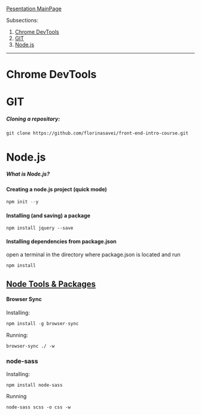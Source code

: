 [Pesentation MainPage](readme.md)

Subsections:

1. [Chrome DevTools](#devTools)
2. [GIT](#git)
3. [Node.js](#node)



---



<h1 id="devTools">Chrome DevTools</h1>





<h1 id="git">GIT</h1>



##### Cloning a repository:

```
git clone https://github.com/florinasavei/front-end-intro-course.git
```



<h1 id="node">Node.js</h1>



##### What is Node.js?





#### Creating a node.js project (quick mode)

```javascript
npm init --y
```

#### Installing (and saving) a package

```
npm install jquery --save
```

#### Installing dependencies from package.json

open a terminal in the directory where package.json is located and run

```
npm install
```







## <u>Node Tools & Packages</u>



#### Browser Sync



Installing:

```javascript
npm install -g browser-sync
```



Running: 

```
browser-sync ./ -w
```







### **node-sass**



Installing:

```
npm install node-sass
```

Running 

```
node-sass scss -o css -w
```





